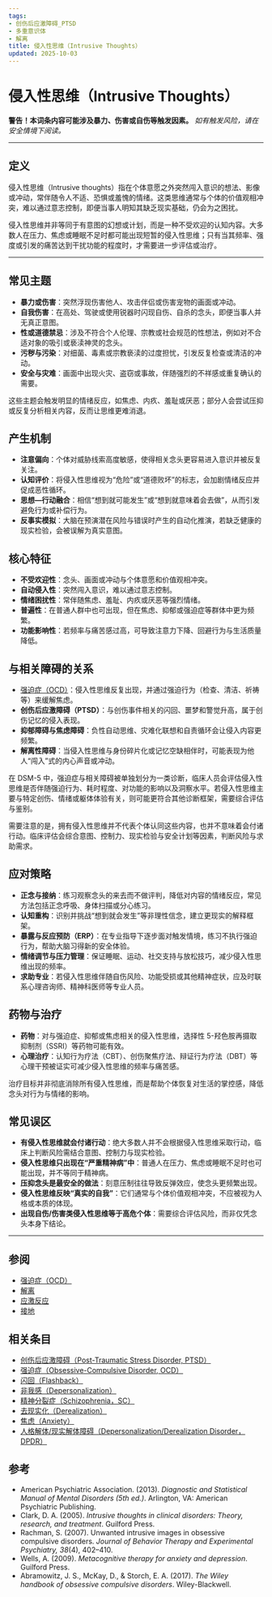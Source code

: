 ```yaml
---
tags:
- 创伤后应激障碍_PTSD
- 多重意识体
- 解离
title: 侵入性思维（Intrusive Thoughts）
updated: 2025-10-03
---
```


# 侵入性思维（Intrusive Thoughts）

**警告！本词条内容可能涉及暴力、伤害或自伤等触发因素。**
_如有触发风险，请在安全情境下阅读。_

---

## 定义

侵入性思维（Intrusive thoughts）指在个体意愿之外突然闯入意识的想法、影像或冲动，常伴随令人不适、恐惧或羞愧的情绪。这类思维通常与个体的价值观相冲突，难以通过意志控制，即便当事人明知其缺乏现实基础，仍会为之困扰。

侵入性思维并非等同于有意图的幻想或计划，而是一种不受欢迎的认知内容。大多数人在压力、焦虑或睡眠不足时都可能出现短暂的侵入性思维；只有当其频率、强度或引发的痛苦达到干扰功能的程度时，才需要进一步评估或治疗。

---

## 常见主题

- **暴力或伤害**：突然浮现伤害他人、攻击伴侣或伤害宠物的画面或冲动。
- **自我伤害**：在高处、驾驶或使用锐器时闪现自伤、自杀的念头，即便当事人并无真正意图。
- **性或道德禁忌**：涉及不符合个人伦理、宗教或社会规范的性想法，例如对不合适对象的吸引或亵渎神灵的念头。
- **污秽与污染**：对细菌、毒素或宗教亵渎的过度担忧，引发反复检查或清洁的冲动。
- **安全与灾难**：画面中出现火灾、盗窃或事故，伴随强烈的不祥感或重复确认的需要。

这些主题会触发明显的情绪反应，如焦虑、内疚、羞耻或厌恶；部分人会尝试压抑或反复分析相关内容，反而让思维更难消退。

## 产生机制

- **注意偏向**：个体对威胁线索高度敏感，使得相关念头更容易进入意识并被反复关注。
- **认知评价**：将侵入性思维视为“危险”或“道德败坏”的标志，会加剧情绪反应并促成恶性循环。
- **思想—行动融合**：相信“想到就可能发生”或“想到就意味着会去做”，从而引发避免行为或补偿行为。
- **反事实模拟**：大脑在预演潜在风险与错误时产生的自动化推演，若缺乏健康的现实检验，会被误解为真实意图。

## 核心特征

- **不受欢迎性**：念头、画面或冲动与个体意愿和价值观相冲突。
- **自动侵入性**：突然闯入意识，难以通过意志控制。
- **情绪困扰性**：常伴随焦虑、羞耻、内疚或厌恶等强烈情绪。
- **普遍性**：在普通人群中也可出现，但在焦虑、抑郁或强迫症等群体中更为频繁。
- **功能影响性**：若频率与痛苦感过高，可导致注意力下降、回避行为与生活质量降低。

## 与相关障碍的关系

- [强迫症（OCD）](entries/OCD.md)：侵入性思维反复出现，并通过强迫行为（检查、清洁、祈祷等）来缓解焦虑。
- **创伤后应激障碍（PTSD）**：与创伤事件相关的闪回、噩梦和警觉升高，属于创伤记忆的侵入表现。
- **抑郁障碍与焦虑障碍**：负性自动思维、灾难化联想和自责循环会让侵入内容更频繁。
- **解离性障碍**：当侵入性思维与身份碎片化或记忆空缺相伴时，可能表现为他人“闯入”式的内心声音或冲动。

在 DSM-5 中，强迫症与相关障碍被单独划分为一类诊断，临床人员会评估侵入性思维是否伴随强迫行为、耗时程度、对功能的影响以及洞察水平。若侵入性思维主要与特定创伤、情绪或躯体体验有关，则可能更符合其他诊断框架，需要综合评估与鉴别。

需要注意的是，拥有侵入性思维并不代表个体认同这些内容，也并不意味着会付诸行动。临床评估会综合意图、控制力、现实检验与安全计划等因素，判断风险与求助需求。

## 应对策略

- **正念与接纳**：练习观察念头的来去而不做评判，降低对内容的情绪反应，常见方法包括正念呼吸、身体扫描或分心练习。
- **认知重构**：识别并挑战“想到就会发生”等非理性信念，建立更现实的解释框架。
- **暴露与反应预防（ERP）**：在专业指导下逐步面对触发情境，练习不执行强迫行为，帮助大脑习得新的安全体验。
- **情绪调节与压力管理**：保证睡眠、运动、社交支持与放松技巧，减少侵入性思维出现的频率。
- **求助专业**：若侵入性思维伴随自伤风险、功能受损或其他精神症状，应及时联系心理咨询师、精神科医师等专业人员。

## 药物与治疗

- **药物**：对与强迫症、抑郁或焦虑相关的侵入性思维，选择性 5-羟色胺再摄取抑制剂（SSRI）等药物可能有效。
- **心理治疗**：认知行为疗法（CBT）、创伤聚焦疗法、辩证行为疗法（DBT）等心理干预被证实可减少侵入性思维的频率与痛苦感。

治疗目标并非彻底消除所有侵入性思维，而是帮助个体恢复对生活的掌控感，降低念头对行为与情绪的影响。

## 常见误区

- **有侵入性思维就会付诸行动**：绝大多数人并不会根据侵入性思维采取行动，临床上判断风险需结合意图、控制力与现实检验。
- **侵入性思维只出现在“严重精神病”中**：普通人在压力、焦虑或睡眠不足时也可能出现，并不等同于精神病。
- **压抑念头是最安全的做法**：刻意压制往往导致反弹效应，使念头更频繁出现。
- **侵入性思维反映“真实的自我”**：它们通常与个体价值观相冲突，不应被视为人格或本质的体现。
- **出现自伤/伤害类侵入性思维等于高危个体**：需要综合评估风险，而非仅凭念头本身下结论。

---

## 参阅

- [强迫症（OCD）](entries/OCD.md)
- [解离](entries/Dissociation.md)
- [应激反应](entries/Stress-Response.md)
- [接地](entries/Grounding.md)

## 相关条目

- [创伤后应激障碍（Post-Traumatic Stress Disorder, PTSD）](/entries/PTSD.md)
- [强迫症（Obsessive-Compulsive Disorder, OCD）](/entries/OCD.md)
- [闪回（Flashback）](/entries/Flashback.md)
- [非我感（Depersonalization）](/entries/Depersonalization.md)
- [精神分裂症（Schizophrenia，SC）](/entries/Schizophrenia-SC.md)
- [去现实化（Derealization）](/entries/Derealization.md)
- [焦虑（Anxiety）](/entries/Anxiety.md)
- [人格解体/现实解体障碍（Depersonalization/Derealization Disorder，DPDR）](/entries/Depersonalization-Derealization-Disorder-DPDR.md)

## 参考

- American Psychiatric Association. (2013). _Diagnostic and Statistical Manual of Mental Disorders (5th ed.)_. Arlington, VA: American Psychiatric Publishing.
- Clark, D. A. (2005). _Intrusive thoughts in clinical disorders: Theory, research, and treatment_. Guilford Press.
- Rachman, S. (2007). Unwanted intrusive images in obsessive compulsive disorders. _Journal of Behavior Therapy and Experimental Psychiatry, 38_(4), 402–410.
- Wells, A. (2009). _Metacognitive therapy for anxiety and depression_. Guilford Press.
- Abramowitz, J. S., McKay, D., & Storch, E. A. (2017). _The Wiley handbook of obsessive compulsive disorders_. Wiley-Blackwell.

